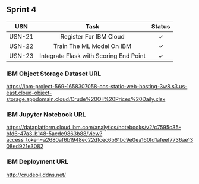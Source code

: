 ## Sprint 4

|  USN  | 						Task                       | Status  |
| :---: | :----------------------------------------------: |:-:|
| USN-21 | 	Register For IBM Cloud                         | ✓ |
| USN-22 | 	Train The ML Model On IBM                      | ✓ |
| USN-23 | 	Integrate Flask with Scoring End Point         | ✓ |

### IBM Object Storage Dataset URL
<https://ibm-project-569-1658307058-cos-static-web-hosting-3w8.s3.us-east.cloud-object-storage.appdomain.cloud/Crude%20Oil%20Prices%20Daily.xlsx>

### IBM Jupyter Notebook URL
<https://dataplatform.cloud.ibm.com/analytics/notebooks/v2/c7595c35-bfd6-47a3-b148-5acde9863b88/view?access_token=a2680af6b1948ec22dfcec6b61bc9e0ea160fd1afeef7736ae1308ed921e3082>

### IBM Deployment URL
<http://crudeoil.ddns.net/>


